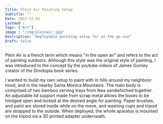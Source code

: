 ```yaml
---
Title: Plein Air Painting Setup
Subtitle: ""
Date: 2022-12-01
Lastmod : 
Tags: ["Art"]
image : "/img/pleinair.jpg"
Description: "Deployable painting setup for on the go use"
Draft: false
---
```


Plein Air is a french term which means "in the open air" and refers to the act of painting outdoors. Although this style was the original style of painting, I was introduced to the concept by the youtube videos of James Gurney creator of the Dinotopia book series. 

I wanted to build my own setup to paint with in hills around my neighboor hood, and in the nearby Santa Monica Mountains. The main body is comprised of two bamboo serving trays from Ikea sandwhiched together. An adjustable lid support made from scrap metal allows the boxes to be hindged open and locked at the desired angle for painting. Paper brushes, and paint are stored inside while on the move, and washing cups and tripod are strapped to the outside. When deployed, the whole aparatus is mounted on the tripod via a 3D printed adapter underneath.
